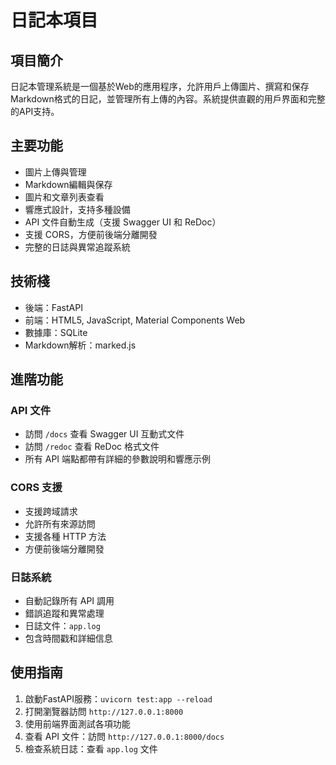 # 日記本項目

## 項目簡介
日記本管理系統是一個基於Web的應用程序，允許用戶上傳圖片、撰寫和保存Markdown格式的日記，並管理所有上傳的內容。系統提供直觀的用戶界面和完整的API支持。

## 主要功能
- 圖片上傳與管理
- Markdown編輯與保存
- 圖片和文章列表查看
- 響應式設計，支持多種設備
- API 文件自動生成（支援 Swagger UI 和 ReDoc）
- 支援 CORS，方便前後端分離開發
- 完整的日誌與異常追蹤系統

## 技術棧
- 後端：FastAPI
- 前端：HTML5, JavaScript, Material Components Web
- 數據庫：SQLite
- Markdown解析：marked.js

## 進階功能

### API 文件
- 訪問 `/docs` 查看 Swagger UI 互動式文件
- 訪問 `/redoc` 查看 ReDoc 格式文件
- 所有 API 端點都帶有詳細的參數說明和響應示例

### CORS 支援
- 支援跨域請求
- 允許所有來源訪問
- 支援各種 HTTP 方法
- 方便前後端分離開發

### 日誌系統
- 自動記錄所有 API 調用
- 錯誤追蹤和異常處理
- 日誌文件：`app.log`
- 包含時間戳和詳細信息

## 使用指南
1. 啟動FastAPI服務：`uvicorn test:app --reload`
2. 打開瀏覽器訪問 `http://127.0.0.1:8000`
3. 使用前端界面測試各項功能
4. 查看 API 文件：訪問 `http://127.0.0.1:8000/docs`
5. 檢查系統日誌：查看 `app.log` 文件